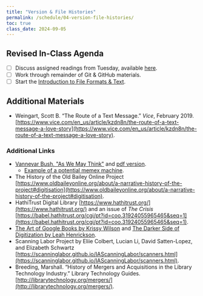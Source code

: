 ```yaml
---
title: "Version & File Histories"
permalink: /schedule/04-version-file-histories/
toc: true
class_date: 2024-09-05
---
```


## Revised In-Class Agenda

- [ ] Discuss assigned readings from Tuesday, available [here]({{site.baseurl}}/schedule/03-histories-of-culture-and-computing/).
- [ ] Work through remainder of Git & GitHub materials.
- [ ] Start the [Introduction to File Formats & Text]({{site.baseurl}}/materials/introducing-humanities-computing/06-intro-file-formats).

## Additional Materials

- Weingart, Scott B. “The Route of a Text Message.” *Vice*, February 2019. [https://www.vice.com/en_us/article/kzdn8n/the-route-of-a-text-message-a-love-story](https://www.vice.com/en_us/article/kzdn8n/the-route-of-a-text-message-a-love-story).

### Additional Links

- [Vannevar Bush, "As We May Think"](https://www.theatlantic.com/magazine/archive/1945/07/as-we-may-think/303881/) and [pdf version](https://cdn.theatlantic.com/media/archives/1945/07/176-1/132407932.pdf).
  - [Example of a potential memex machine](https://mediartinnovation.com/wp-content/uploads/2014/06/1945_bush_memex-diagram_bc_c.jpg?w=1272).
- The History of the Old Bailey Online Project [https://www.oldbaileyonline.org/about/a-narrative-history-of-the-project#digitisation](https://www.oldbaileyonline.org/about/a-narrative-history-of-the-project#digitisation).
- HathiTrust Digital Library [https://www.hathitrust.org/](https://www.hathitrust.org/) and an issue of *The Crisis* [https://babel.hathitrust.org/cgi/pt?id=coo.31924055965465&seq=1](https://babel.hathitrust.org/cgi/pt?id=coo.31924055965465&seq=1).
- [The Art of Google Books by Krissy Wilson](https://theartofgooglebooks.tumblr.com/) and [The Darker Side of Digitization by Leah Henrickson](https://bhilluminated.wordpress.com/2014/03/20/google-book-scanners/).
- Scanning Labor Project by Eliie Colbert, Lucian Li, David Satten-Lopez, and Elizabeth Schwartz [https://scanninglabor.github.io/IAScanningLabor/scanners.html](https://scanninglabor.github.io/IAScanningLabor/scanners.html).
- Breeding, Marshall. “History of Mergers and Acquisitions in the Library Technology Industry.” Library Technology Guides.[http://librarytechnology.org/mergers/](http://librarytechnology.org/mergers/).